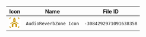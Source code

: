 | Icon | Name | File ID |
| ---  | ---  | ---     |
| ![](AudioReverbZone%20Icon.png) | `AudioReverbZone Icon` | `-3084292971091638358` |
